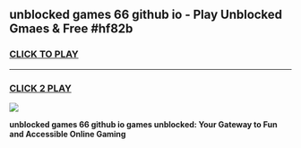 
## unblocked games 66 github io - Play Unblocked Gmaes & Free #hf82b
<h3>
<a href="https://news.freeplayer.one?title=unblocked_games_66_github_io&ref=24F">CLICK TO PLAY</a></h3>
<hr>

<h3>
<a href="https://news.freeplayer.one?title=unblocked_games_66_github_io&ref=24F">CLICK 2 PLAY</a>
  
</h3>

<a href="https://news.freeplayer.one?title=unblocked_games_66_github_io&ref=24F/"><img src="https://clearcache.store/games.png"></a>


**unblocked games 66 github io games unblocked: Your Gateway to Fun and Accessible Online Gaming**
